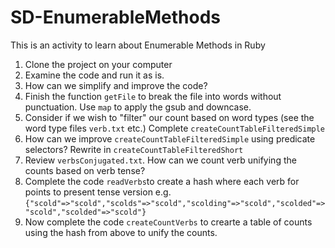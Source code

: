# SD-EnumerableMethods
This is an activity to learn about Enumerable Methods in Ruby

1. Clone the project on your computer
1. Examine the code and run it as is.  
1. How can we simplify and improve the code?
1. Finish the function `getFile` to break the file into words without punctuation.  Use `map` to apply the gsub and downcase.
1. Consider if we wish to "filter" our count based on word types (see the word type files `verb.txt` etc.)  Complete `createCountTableFilteredSimple`
1. How can we improve `createCountTableFilteredSimple` using predicate selectors? Rewrite in `createCountTableFilteredShort`
1. Review `verbsConjugated.txt`.  How can we count verb unifying the counts based on verb tense?
1. Complete the code `readVerbs`to create a hash where each verb for points to present tense version
e.g. `{"scold"=>"scold","scolds"=>"scold","scolding"=>"scold","scolded"=>"scold","scolded"=>"scold"}`
1. Now complete the code `createCountVerbs` to crearte a table of counts using the hash from above to unify the counts.

